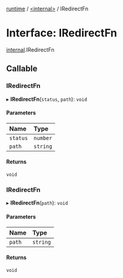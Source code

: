 [runtime](../overview.md) / [<internal\>](../modules/internal_.md) / IRedirectFn

# Interface: IRedirectFn

[internal](../modules/internal_.md).IRedirectFn

## Callable

### IRedirectFn

▸ **IRedirectFn**(`status`, `path`): `void`

#### Parameters

| Name | Type |
| :------ | :------ |
| `status` | `number` |
| `path` | `string` |

#### Returns

`void`

### IRedirectFn

▸ **IRedirectFn**(`path`): `void`

#### Parameters

| Name | Type |
| :------ | :------ |
| `path` | `string` |

#### Returns

`void`
